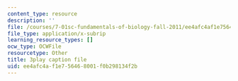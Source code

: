 ```yaml
---
content_type: resource
description: ''
file: /courses/7-01sc-fundamentals-of-biology-fall-2011/ee4afc4af1e756468001f0b298134f2b_tMr9XH64rtM.vtt
file_type: application/x-subrip
learning_resource_types: []
ocw_type: OCWFile
resourcetype: Other
title: 3play caption file
uid: ee4afc4a-f1e7-5646-8001-f0b298134f2b
---
```

